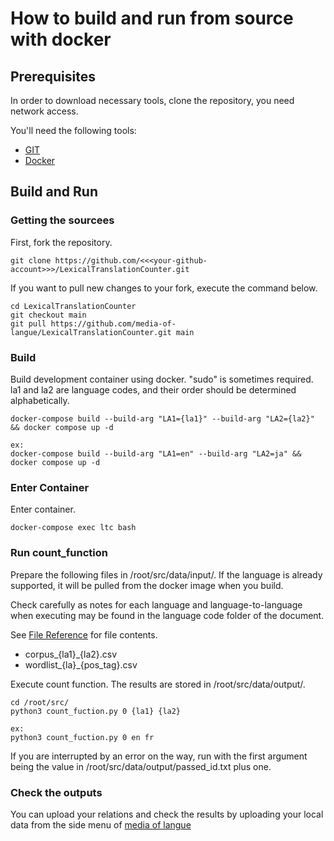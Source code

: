 # How to build and run from source with docker

## Prerequisites
In order to download necessary tools, clone the repository, you need network access.

You'll need the following tools:
- [GIT](https://git-scm.com/)
- [Docker](https://www.docker.com/)

## Build and Run
### Getting the sourcees
First, fork the repository.
```
git clone https://github.com/<<<your-github-account>>>/LexicalTranslationCounter.git
```

If you want to pull new changes to your fork, execute the command below.
```
cd LexicalTranslationCounter
git checkout main
git pull https://github.com/media-of-langue/LexicalTranslationCounter.git main
```

### Build
Build development container using docker.
"sudo" is sometimes required.
la1 and la2 are language codes, and their order should be determined alphabetically.

```
docker-compose build --build-arg "LA1={la1}" --build-arg "LA2={la2}" && docker compose up -d
```
```
ex:
docker-compose build --build-arg "LA1=en" --build-arg "LA2=ja" && docker compose up -d
```

### Enter Container
Enter container.
```
docker-compose exec ltc bash
```

### Run count_function
Prepare the following files in /root/src/data/input/.
If the language is already supported, it will be pulled from the docker image when you build.

Check carefully as notes for each language and language-to-language when executing may be found in the language code folder of the document.

See [File Reference](File_reference.md) for file contents.
- corpus_{la1}_{la2}.csv
- wordlist_{la}_{pos_tag}.csv

Execute count function.
The results are stored in /root/src/data/output/.
```
cd /root/src/
python3 count_fuction.py 0 {la1} {la2}
```
```
ex: 
python3 count_fuction.py 0 en fr
```

If you are interrupted by an error on the way, run with the first argument being the value in /root/src/data/output/passed_id.txt plus one.

### Check the outputs
You can upload your relations and check the results by uploading your local data from the side menu of [media of langue](http://media-of-langue.org/)
